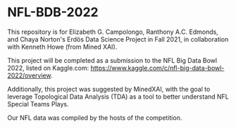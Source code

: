 # NFL-BDB-2022

This repository is for Elizabeth G. Campolongo, Ranthony A.C. Edmonds, and Chaya Norton's Erdös Data Science Project in Fall 2021, in collaboration with Kenneth Howe (from Mined XAI). 

This project will be completed as a submission to the NFL Big Data Bowl 2022, listed on Kaggle.com: https://www.kaggle.com/c/nfl-big-data-bowl-2022/overview.

Additionally, this project was suggested by MinedXAI, with the goal to leverage Topological Data Analysis (TDA) as a tool to better understand NFL Special Teams Plays. 

Our NFL data was compiled by the hosts of the competition. 
